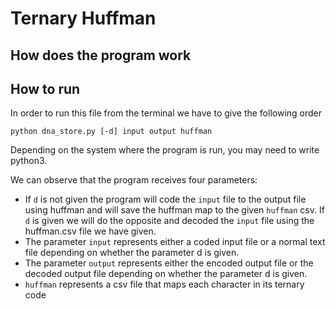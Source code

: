 # Ternary Huffman


## How does the program work


## How to run
In order to run this file from the terminal we have to give the following order

```
python dna_store.py [-d] input output huffman
```
Depending on the system where the program is run, you may need to write python3.

We can observe that the program receives four parameters:
* If ```d``` is not given the program will code the ```input``` file to the output file using huffman and will save the huffman map to the given ```huffman``` csv. If ```d``` is given we will do the opposite and decoded the ```input``` file using the huffman.csv file we have given.
* The parameter ```input``` represents either a coded input file or a normal text file depending on whether the parameter d is given.
* The parameter ```output``` represents either the encoded output file or the decoded output file depending on whether the parameter d is given. 
* ```huffman``` represents a csv file that maps each character in its ternary code
